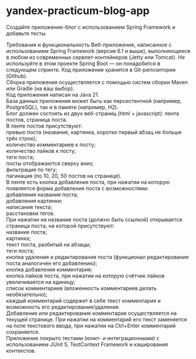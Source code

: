 # yandex-practicum-blog-app

Создайте приложение-блог с использованием Spring Framework и добавьте тесты.

Требования и функциональность
Веб-приложение, написанное с использованием Spring Framework (версия 6.1 и выше), выполняющееся в любом из современных сервлет-контейнеров (Jetty или Tomcat). Не используйте в этом проекте Spring Boot — он понадобится в следующем спринте.
Код приложения хранится в Git-репозитории (Github).  
Сборка приложения осуществляется с помощью систем сборки Maven или Gradle (на ваш выбор).  
Код приложения написан на Java 21.  
База данных приложения может быть как персистентной (например, PostgreSQL), так и в памяти (например, H2).  
Блог должен состоять из двух веб-страниц (html + javascript): лента постов, страница поста.  
В ленте постов присутствуют:  
превью поста (название, картинка, коротко первый абзац не больше трёх строк);  
количество комментариев к посту;  
количество лайков к посту;  
теги поста;  
посты отображаются сверху вниз;  
фильтрация по тегу;  
пагинация (по 10, 20, 50 постов на странице).  
В ленте есть кнопка добавления поста, при нажатии на которую появляется форма добавления поста с возможностями:  
добавления названия поста;  
добавления картинки;  
написания текста;  
расстановки тегов.  
При нажатии на название поста (должно быть ссылкой) открывается страница поста, на которой присутствуют:  
название поста;  
картинка;  
текст поста, разбитый на абзацы;  
теги поста;  
кнопка удаления и редактирования поста (функционал редактирования поста аналогичен его добавлению);  
кнопка добавления комментария;  
кнопка лайков поста, при нажатии на которую счётчик лайков увеличивается на единицу;  
список комментариев (вложенность комментариев делать необязательно);  
каждый комментарий содержит в себе текст комментария и возможность его редактирования/удаления.  
Добавление или редактирование комментария осуществляется на текущей странице. При нажатии на комментарий его текст заменяется на поле текстового ввода, при нажатии на Ctrl+Enter комментарий сохраняется.  
Приложение покрыто тестами (юнит- и интеграционными) с использованием JUnit 5, TestContext Framework и кэширования контекстов.  